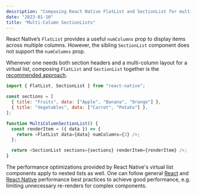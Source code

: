 ```yaml
---
description: "Composing React Native FlatList and SectionList for multi-column virtual list layouts."
date: "2023-01-10"
title: "Multi-Column SectionLists"
---
```


React Native’s `FlatList` provides a useful `numColumns` prop to display items across multiple columns. However, the sibling `SectionList` component does not support the `numColumns` prop.

Whenever one needs both section headers and a multi-column layout for a virtual list, composing `FlatList` and `SectionList` together is the [recommended approach](https://github.com/facebook/react-native/issues/13192#issuecomment-362681029).

```js
import { FlatList, SectionList } from "react-native";

const sections = [
  { title: "Fruits", data: ["Apple", "Banana", "Orange"] },
  { title: "Vegetables", data: ["Carrot", "Potato"] },
];

function MultiColumnSectionList() {
  const renderItem = ({ data }) => {
    return <FlatList data={data} numColumns={3} />;
  };

  return <SectionList sections={sections} renderItem={renderItem} />;
}
```

The performance optimizations provided by React Native's virtual list components apply to nested lists as well. One can follow general [React](https://reactjs.org/docs/optimizing-performance.html) and [React Native](https://reactnative.dev/docs/performance) performance best practices to achieve good performance, e.g. limiting unnecessary re-renders for complex components.
